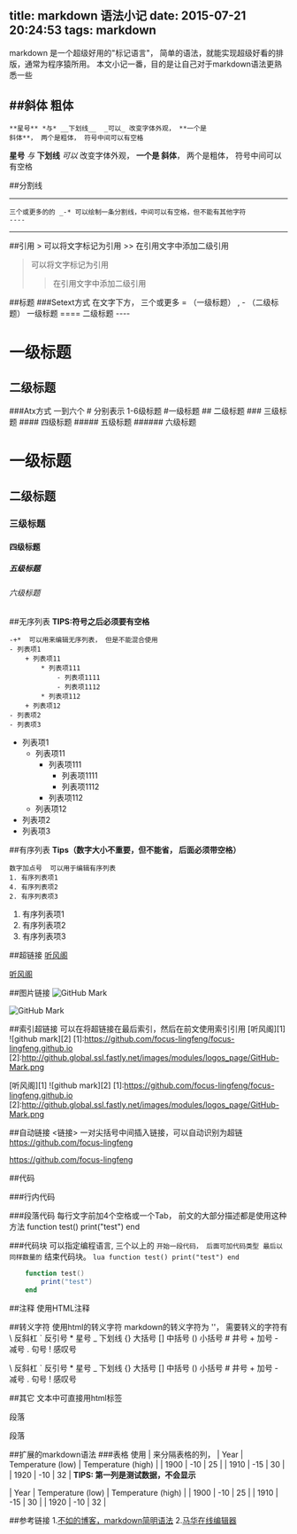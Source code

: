 title: markdown 语法小记
date: 2015-07-21 20:24:53
tags: markdown
---

markdown 是一个超级好用的"标记语言"， 简单的语法，就能实现超级好看的排版，通常为程序猿所用。
本文小记一番，目的是让自己对于markdown语法更熟悉一些
<!--more-->
    
##斜体 粗体
----

    **星号** *与* __下划线__  _可以_ 改变字体外观， **一个是
    斜体**， 两个是粗体， 符号中间可以有空格

**星号** *与* __下划线__  _可以_ 改变字体外观， **一个是
斜体**， 两个是粗体， 符号中间可以有空格

##分割线
__ __
    三个或更多的的 _-* 可以绘制一条分割线，中间可以有空格，但不能有其他字符
    ----

----

##引用
    > 可以将文字标记为引用
    >> 在引用文字中添加二级引用 
> 可以将文字标记为引用
>>在引用文字中添加二级引用 

##标题
###Setext方式
    在文字下方， 三个或更多 = （一级标题） , - （二级标题）
    一级标题
    ====
    二级标题
    ----

一级标题
====
二级标题
----


###Atx方式
    一到六个 # 分别表示 1-6级标题
    #一级标题
    ## 二级标题
    ### 三级标题
    #### 四级标题
    ##### 五级标题
    ###### 六级标题

# 一级标题
## 二级标题
### 三级标题
#### 四级标题
##### 五级标题
###### 六级标题

##无序列表
**TIPS:符号之后必须要有空格**

    -+*  可以用来编辑无序列表， 但是不能混合使用
    - 列表项1
        + 列表项11
            * 列表项111
                - 列表项1111
                - 列表项1112
            * 列表项112
        + 列表项12
    - 列表项2
    - 列表项3

* 列表项1
    - 列表项11
        + 列表项111
            * 列表项1111
            * 列表项1112
        + 列表项112
    - 列表项12
* 列表项2
* 列表项3


##有序列表
**Tips（数字大小不重要，但不能省， 后面必须带空格）**

    数字加点号  可以用于编辑有序列表
    1. 有序列表项1
    4. 有序列表项2
    2. 有序列表项3

1. 有序列表项1
4. 有序列表项2
2. 有序列表项3

##超链接
    [听风阁](https://github.com/focus-lingfeng/focus-lingfeng.github.io "凌风的博客")

[听风阁](https://github.com/focus-lingfeng/focus-lingfeng.github.io "凌风的博客")

##图片链接
    ![GitHub Mark](http://github.global.ssl.fastly.net/images/modules/logos_page/GitHub-Mark.png "GitHub Mark")

![GitHub Mark](http://github.global.ssl.fastly.net/images/modules/logos_page/GitHub-Mark.png "GitHub Mark")

##索引超链接
    可以在将超链接在最后索引，然后在前文使用索引引用
    [听风阁][1]
    ![github mark][2]
    [1]:https://github.com/focus-lingfeng/focus-lingfeng.github.io
    [2]:http://github.global.ssl.fastly.net/images/modules/logos_page/GitHub-Mark.png

[听风阁][1]
![github mark][2]
[1]:https://github.com/focus-lingfeng/focus-lingfeng.github.io
[2]:http://github.global.ssl.fastly.net/images/modules/logos_page/GitHub-Mark.png

##自动链接
    <链接> 一对尖括号中间插入链接，可以自动识别为超链
    <https://github.com/focus-lingfeng>

<https://github.com/focus-lingfeng>

##代码

###行内代码

###段落代码
    每行文字前加4个空格或一个Tab， 前文的大部分描述都是使用这种方法
    function test()
        print("test")
    end

###代码块
    可以指定编程语言, 三个以上的 ` 开始一段代码， 后面可加代码类型
    最后以同样数量的 ` 结束代码块。
    ```lua
        function test()
            print("test")
        end
    ```

```lua
    function test()
        print("test")
    end
```

##注释
    使用HTML注释 
    <!-- 注释 -->

<!-- 注释 -->    


##转义字符
    使用html的转义字符
    markdown的转义字符为 '\'， 需要转义的字符有
    \\      反斜杠
    \`      反引号
    \*      星号
    \_      下划线
    \{\}    大括号
    \[\]    中括号
    \(\)    小括号
    \#      井号
    \+      加号
    \-      减号
    \.      句号
    \!      感叹号

\\      反斜杠
\`      反引号
\*      星号
\_      下划线
\{\}    大括号
\[\]    中括号
\(\)    小括号
\#      井号
\+      加号
\-      减号
\.      句号
\!      感叹号


##其它
    文本中可直接用html标签
    <p>
        段落
    </p>

<p>
    段落
</p>

##扩展的markdown语法
###表格
    使用 | 来分隔表格的列，
    | Year | Temperature (low) | Temperature (high) |
    | 1900 | -10 | 25 |
    | 1910 | -15 | 30 |
    | 1920 | -10 | 32 |
**TIPS: 第一列是测试数据，不会显示**

| Year | Temperature (low) | Temperature (high) |
| 1900 | -10 | 25 |
| 1910 | -15 | 30 |
| 1920 | -10 | 32 |


##参考链接
1.[不如的博客，markdown简明语法](http://ibruce.info/2013/11/26/markdown/)
2.[马华在线编辑器](http://mahua.jser.me/)
